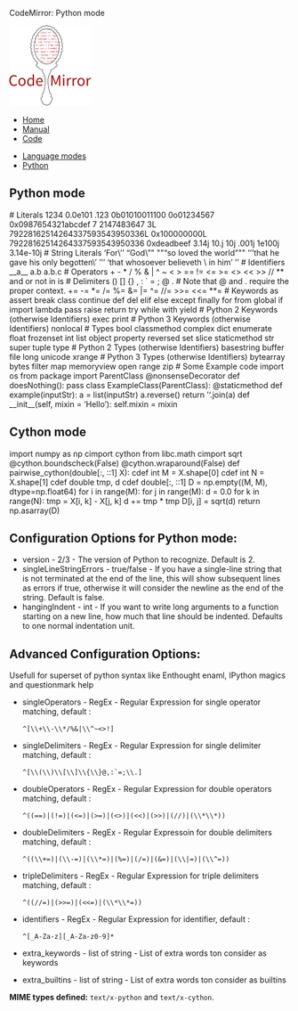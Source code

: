 CodeMirror: Python mode

[<img src="../../doc/logo.png" id="logo" />](http://codemirror.net)

-   [Home](../../index.html)
-   [Manual](../../doc/manual.html)
-   [Code](https://github.com/marijnh/codemirror)

<!-- -->

-   [Language modes](../index.html)
-   <a href="#" class="active">Python</a>

Python mode
-----------

\# Literals 1234 0.0e101 .123 0b01010011100 0o01234567 0x0987654321abcdef 7 2147483647 3L 79228162514264337593543950336L 0x100000000L 79228162514264337593543950336 0xdeadbeef 3.14j 10.j 10j .001j 1e100j 3.14e-10j \# String Literals ‘For\\’’ “God\\”" ""“so loved the world”"" ’‘’that he gave his only begotten\\’ ’’’ ‘that whosoever believeth \\ in him’ ’’ \# Identifiers \_\_a\_\_ a.b a.b.c \# Operators + - \* / % & | ^ ~ &lt; &gt; == != &lt;= &gt;= &lt;&gt; &lt;&lt; &gt;&gt; // \*\* and or not in is \# Delimiters () \[\] {} , : \` = ; @ . \# Note that @ and . require the proper context. += -= \*= /= %= &= |= ^= //= &gt;&gt;= &lt;&lt;= \*\*= \# Keywords as assert break class continue def del elif else except finally for from global if import lambda pass raise return try while with yield \# Python 2 Keywords (otherwise Identifiers) exec print \# Python 3 Keywords (otherwise Identifiers) nonlocal \# Types bool classmethod complex dict enumerate float frozenset int list object property reversed set slice staticmethod str super tuple type \# Python 2 Types (otherwise Identifiers) basestring buffer file long unicode xrange \# Python 3 Types (otherwise Identifiers) bytearray bytes filter map memoryview open range zip \# Some Example code import os from package import ParentClass <span class="citation" data-cites="nonsenseDecorator">@nonsenseDecorator</span> def doesNothing(): pass class ExampleClass(ParentClass): <span class="citation" data-cites="staticmethod">@staticmethod</span> def example(inputStr): a = list(inputStr) a.reverse() return ’‘.join(a) def \_\_init\_\_(self, mixin = ’Hello’): self.mixin = mixin

Cython mode
-----------

import numpy as np cimport cython from libc.math cimport sqrt <span class="citation" data-cites="cython.boundscheck">@cython.boundscheck</span>(False) <span class="citation" data-cites="cython.wraparound">@cython.wraparound</span>(False) def pairwise\_cython(double\[:, ::1\] X): cdef int M = X.shape\[0\] cdef int N = X.shape\[1\] cdef double tmp, d cdef double\[:, ::1\] D = np.empty((M, M), dtype=np.float64) for i in range(M): for j in range(M): d = 0.0 for k in range(N): tmp = X\[i, k\] - X\[j, k\] d += tmp \* tmp D\[i, j\] = sqrt(d) return np.asarray(D)

Configuration Options for Python mode:
--------------------------------------

-   version - 2/3 - The version of Python to recognize. Default is 2.
-   singleLineStringErrors - true/false - If you have a single-line string that is not terminated at the end of the line, this will show subsequent lines as errors if true, otherwise it will consider the newline as the end of the string. Default is false.
-   hangingIndent - int - If you want to write long arguments to a function starting on a new line, how much that line should be indented. Defaults to one normal indentation unit.

Advanced Configuration Options:
-------------------------------

Usefull for superset of python syntax like Enthought enaml, IPython magics and questionmark help

-   singleOperators - RegEx - Regular Expression for single operator matching, default :

        ^[\\+\\-\\*/%&|\\^~<>!]

-   singleDelimiters - RegEx - Regular Expression for single delimiter matching, default :

        ^[\\(\\)\\[\\]\\{\\}@,:`=;\\.]

-   doubleOperators - RegEx - Regular Expression for double operators matching, default :

        ^((==)|(!=)|(<=)|(>=)|(<>)|(<<)|(>>)|(//)|(\\*\\*))

-   doubleDelimiters - RegEx - Regular Expressoin for double delimiters matching, default :

        ^((\\+=)|(\\-=)|(\\*=)|(%=)|(/=)|(&=)|(\\|=)|(\\^=))

-   tripleDelimiters - RegEx - Regular Expression for triple delimiters matching, default :

        ^((//=)|(>>=)|(<<=)|(\\*\\*=))

-   identifiers - RegEx - Regular Expression for identifier, default :

        ^[_A-Za-z][_A-Za-z0-9]*

-   extra\_keywords - list of string - List of extra words ton consider as keywords
-   extra\_builtins - list of string - List of extra words ton consider as builtins

**MIME types defined:** `text/x-python` and `text/x-cython`.
